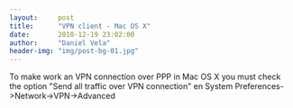 ```yaml
---
layout:     post
title:      "VPN client - Mac OS X"
date:       2010-12-19 23:02:00
author:     "Daniel Vela"
header-img: "img/post-bg-01.jpg"
---
```


To make work an VPN connection over PPP in Mac OS X you must check the option "Send all traffic over VPN connection" en System Preferences->Network->VPN->Advanced